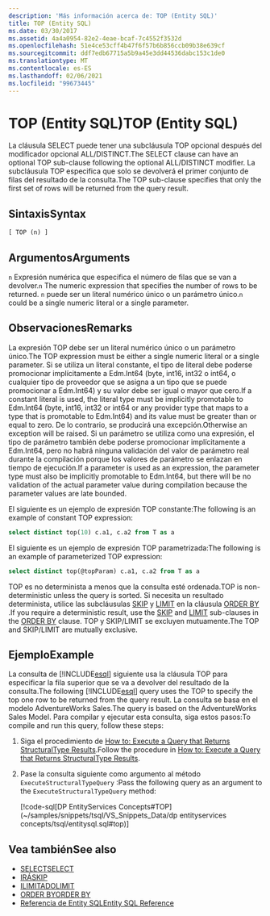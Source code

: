 ```yaml
---
description: 'Más información acerca de: TOP (Entity SQL)'
title: TOP (Entity SQL)
ms.date: 03/30/2017
ms.assetid: 4a4a0954-82e2-4eae-bcaf-7c4552f3532d
ms.openlocfilehash: 51e4ce53cff4b47f6f57b6b856ccb09b38e639cf
ms.sourcegitcommit: ddf7edb67715a5b9a45e3dd44536dabc153c1de0
ms.translationtype: MT
ms.contentlocale: es-ES
ms.lasthandoff: 02/06/2021
ms.locfileid: "99673445"
---
```

# <a name="top-entity-sql"></a><span data-ttu-id="89fc9-103">TOP (Entity SQL)</span><span class="sxs-lookup"><span data-stu-id="89fc9-103">TOP (Entity SQL)</span></span>

<span data-ttu-id="89fc9-104">La cláusula SELECT puede tener una subcláusula TOP opcional después del modificador opcional ALL/DISTINCT.</span><span class="sxs-lookup"><span data-stu-id="89fc9-104">The SELECT clause can have an optional TOP sub-clause following the optional ALL/DISTINCT modifier.</span></span> <span data-ttu-id="89fc9-105">La subcláusula TOP especifica que solo se devolverá el primer conjunto de filas del resultado de la consulta.</span><span class="sxs-lookup"><span data-stu-id="89fc9-105">The TOP sub-clause specifies that only the first set of rows will be returned from the query result.</span></span>

## <a name="syntax"></a><span data-ttu-id="89fc9-106">Sintaxis</span><span class="sxs-lookup"><span data-stu-id="89fc9-106">Syntax</span></span>

```sql
[ TOP (n) ]
```

## <a name="arguments"></a><span data-ttu-id="89fc9-107">Argumentos</span><span class="sxs-lookup"><span data-stu-id="89fc9-107">Arguments</span></span>

<span data-ttu-id="89fc9-108">`n` Expresión numérica que especifica el número de filas que se van a devolver.</span><span class="sxs-lookup"><span data-stu-id="89fc9-108">`n` The numeric expression that specifies the number of rows to be returned.</span></span> <span data-ttu-id="89fc9-109">`n` puede ser un literal numérico único o un parámetro único.</span><span class="sxs-lookup"><span data-stu-id="89fc9-109">`n` could be a single numeric literal or a single parameter.</span></span>

## <a name="remarks"></a><span data-ttu-id="89fc9-110">Observaciones</span><span class="sxs-lookup"><span data-stu-id="89fc9-110">Remarks</span></span>

<span data-ttu-id="89fc9-111">La expresión TOP debe ser un literal numérico único o un parámetro único.</span><span class="sxs-lookup"><span data-stu-id="89fc9-111">The TOP expression must be either a single numeric literal or a single parameter.</span></span> <span data-ttu-id="89fc9-112">Si se utiliza un literal constante, el tipo de literal debe poderse promocionar implícitamente a Edm.Int64 (byte, int16, int32 o int64, o cualquier tipo de proveedor que se asigna a un tipo que se puede promocionar a Edm.Int64) y su valor debe ser igual o mayor que cero.</span><span class="sxs-lookup"><span data-stu-id="89fc9-112">If a constant literal is used, the literal type must be implicitly promotable to Edm.Int64 (byte, int16, int32 or int64 or any provider type that maps to a type that is promotable to Edm.Int64) and its value must be greater than or equal to zero.</span></span> <span data-ttu-id="89fc9-113">De lo contrario, se producirá una excepción.</span><span class="sxs-lookup"><span data-stu-id="89fc9-113">Otherwise an exception will be raised.</span></span> <span data-ttu-id="89fc9-114">Si un parámetro se utiliza como una expresión, el tipo de parámetro también debe poderse promocionar implícitamente a Edm.Int64, pero no habrá ninguna validación del valor de parámetro real durante la compilación porque los valores de parámetro se enlazan en tiempo de ejecución.</span><span class="sxs-lookup"><span data-stu-id="89fc9-114">If a parameter is used as an expression, the parameter type must also be implicitly promotable to Edm.Int64, but there will be no validation of the actual parameter value during compilation because the parameter values are late bounded.</span></span>

<span data-ttu-id="89fc9-115">El siguiente es un ejemplo de expresión TOP constante:</span><span class="sxs-lookup"><span data-stu-id="89fc9-115">The following is an example of constant TOP expression:</span></span>

```sql
select distinct top(10) c.a1, c.a2 from T as a
```

<span data-ttu-id="89fc9-116">El siguiente es un ejemplo de expresión TOP parametrizada:</span><span class="sxs-lookup"><span data-stu-id="89fc9-116">The following is an example of parameterized TOP expression:</span></span>

```sql
select distinct top(@topParam) c.a1, c.a2 from T as a
```

<span data-ttu-id="89fc9-117">TOP es no determinista a menos que la consulta esté ordenada.</span><span class="sxs-lookup"><span data-stu-id="89fc9-117">TOP is non-deterministic unless the query is sorted.</span></span> <span data-ttu-id="89fc9-118">Si necesita un resultado determinista, utilice las subcláusulas [SKIP](skip-entity-sql.md) y [LIMIT](limit-entity-sql.md) en la cláusula [ORDER BY](order-by-entity-sql.md) .</span><span class="sxs-lookup"><span data-stu-id="89fc9-118">If you require a deterministic result, use the [SKIP](skip-entity-sql.md) and [LIMIT](limit-entity-sql.md) sub-clauses in the [ORDER BY](order-by-entity-sql.md) clause.</span></span> <span data-ttu-id="89fc9-119">TOP y SKIP/LIMIT se excluyen mutuamente.</span><span class="sxs-lookup"><span data-stu-id="89fc9-119">The TOP and SKIP/LIMIT are mutually exclusive.</span></span>

## <a name="example"></a><span data-ttu-id="89fc9-120">Ejemplo</span><span class="sxs-lookup"><span data-stu-id="89fc9-120">Example</span></span>

<span data-ttu-id="89fc9-121">La consulta de [!INCLUDE[esql](../../../../../../includes/esql-md.md)] siguiente usa la cláusula TOP para especificar la fila superior que se va a devolver del resultado de la consulta.</span><span class="sxs-lookup"><span data-stu-id="89fc9-121">The following [!INCLUDE[esql](../../../../../../includes/esql-md.md)] query uses the TOP to specify the top one row to be returned from the query result.</span></span> <span data-ttu-id="89fc9-122">La consulta se basa en el modelo AdventureWorks Sales.</span><span class="sxs-lookup"><span data-stu-id="89fc9-122">The query is based on the AdventureWorks Sales Model.</span></span> <span data-ttu-id="89fc9-123">Para compilar y ejecutar esta consulta, siga estos pasos:</span><span class="sxs-lookup"><span data-stu-id="89fc9-123">To compile and run this query, follow these steps:</span></span>

1. <span data-ttu-id="89fc9-124">Siga el procedimiento de [How to: Execute a Query that Returns StructuralType Results](../how-to-execute-a-query-that-returns-structuraltype-results.md).</span><span class="sxs-lookup"><span data-stu-id="89fc9-124">Follow the procedure in [How to: Execute a Query that Returns StructuralType Results](../how-to-execute-a-query-that-returns-structuraltype-results.md).</span></span>

2. <span data-ttu-id="89fc9-125">Pase la consulta siguiente como argumento al método `ExecuteStructuralTypeQuery` :</span><span class="sxs-lookup"><span data-stu-id="89fc9-125">Pass the following query as an argument to the `ExecuteStructuralTypeQuery` method:</span></span>

    [!code-sql[DP EntityServices Concepts#TOP](~/samples/snippets/tsql/VS_Snippets_Data/dp entityservices concepts/tsql/entitysql.sql#top)]

## <a name="see-also"></a><span data-ttu-id="89fc9-126">Vea también</span><span class="sxs-lookup"><span data-stu-id="89fc9-126">See also</span></span>

- [<span data-ttu-id="89fc9-127">SELECT</span><span class="sxs-lookup"><span data-stu-id="89fc9-127">SELECT</span></span>](select-entity-sql.md)
- [<span data-ttu-id="89fc9-128">IRÁ</span><span class="sxs-lookup"><span data-stu-id="89fc9-128">SKIP</span></span>](skip-entity-sql.md)
- [<span data-ttu-id="89fc9-129">ILIMITADO</span><span class="sxs-lookup"><span data-stu-id="89fc9-129">LIMIT</span></span>](limit-entity-sql.md)
- [<span data-ttu-id="89fc9-130">ORDER BY</span><span class="sxs-lookup"><span data-stu-id="89fc9-130">ORDER BY</span></span>](order-by-entity-sql.md)
- [<span data-ttu-id="89fc9-131">Referencia de Entity SQL</span><span class="sxs-lookup"><span data-stu-id="89fc9-131">Entity SQL Reference</span></span>](entity-sql-reference.md)
